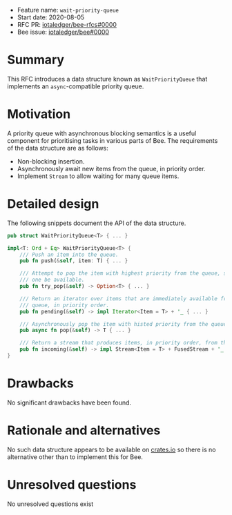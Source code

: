 + Feature name: `wait-priority-queue`
+ Start date: 2020-08-05
+ RFC PR: [iotaledger/bee-rfcs#0000](https://github.com/iotaledger/bee-rfcs/pull/0000)
+ Bee issue: [iotaledger/bee#0000](https://github.com/iotaledger/bee/issues/0000)

# Summary

This RFC introduces a data structure known as `WaitPriorityQueue` that
implements an `async`-compatible priority queue.

# Motivation

A priority queue with asynchronous blocking semantics is a useful component for
prioritising tasks in various parts of Bee. The requirements of the data
structure are as follows:

- Non-blocking insertion.
- Asynchronously await new items from the queue, in priority order.
- Implement `Stream` to allow waiting for many queue items.

# Detailed design

The following snippets document the API of the data structure.

```rust
pub struct WaitPriorityQueue<T> { ... }
```

```rust
impl<T: Ord + Eq> WaitPriorityQueue<T> {
    /// Push an item into the queue.
    pub fn push(&self, item: T) { ... }

    /// Attempt to pop the item with highest priority from the queue, should
    /// one be available.
    pub fn try_pop(&self) -> Option<T> { ... }

    /// Return an iterator over items that are immediately available from the
    /// queue, in priority order.
    pub fn pending(&self) -> impl Iterator<Item = T> + '_ { ... }

    /// Asynchronously pop the item with histed priority from the queue.
    pub async fn pop(&self) -> T { ... }

    /// Return a stream that produces items, in priority order, from the queue.
    pub fn incoming(&self) -> impl Stream<Item = T> + FusedStream + '_ { ... }
}
```

# Drawbacks

No significant drawbacks have been found.

# Rationale and alternatives

No such data structure appears to be available on [crates.io](https://crates.io)
so there is no alternative other than to implement this for Bee.

# Unresolved questions

No unresolved questions exist

